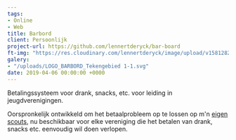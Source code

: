 ```yaml
---
tags:
- Online
- Web
title: Barbord
client: Persoonlijk
project-url: https://github.com/lennertderyck/bar-board
ft-img: "https://res.cloudinary.com/lennertderyck/image/upload/v1581282810/photo-1457382713369-161d1d986f54_ld6jys.jpg"
galery:
- "/uploads/LOGO_BARBORD_Tekengebied 1-1.svg"
date: 2019-04-06 00:00:00 +0000
---
```

Betalingssysteem voor drank, snacks, etc. voor leiding in jeugdverenigingen.

Oorspronkelijk ontwikkeld om het betaalprobleem op te lossen op m'n [eigen scouts](https://www.google.com/search?q=haegepoorters+destelbergen), nu beschikbaar voor elke vereniging die het betalen van drank, snacks etc. eenvoudig wil doen verlopen.